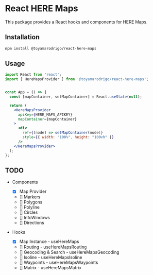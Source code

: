 # React HERE Maps

This package provides a React hooks and components for HERE Maps.

## Installation

```bash
npm install @toyamarodrigo/react-here-maps
```

## Usage

```jsx
import React from 'react';
import { HereMapsProvider } from '@toyamarodrigo/react-here-maps';


const App = () => {
  const [mapContainer, setMapContainer] = React.useState(null);

  return (
    <HereMapsProvider
      apiKey={HERE_MAPS_APIKEY}
      mapContainer={mapContainer}
    >
      <div
        ref={(node) => setMapContainer(node)}
        style={{ width: "100%", height: "100vh" }}
      />
    </HereMapsProvider>
  );
};
```

## TODO

- Components
  - [x] Map Provider
  - [] Markers
  - [] Polygons
  - [] Polyline
  - [] Circles
  - [] InfoWindows
  - [] Directions

- Hooks
  - [x] Map Instance - useHereMaps
  - [] Routing - useHereMapsRouting
  - [] Geocoding & Search - useHereMapsGeocoding
  - [] Isoline - useHereMapsIsoline
  - [] Waypoints - useHereMapsWaypoints
  - [] Matrix - useHereMapsMatrix
